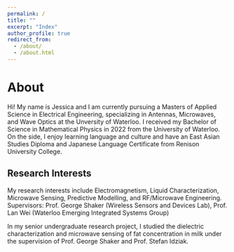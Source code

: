 ```yaml
---
permalink: /
title: ""
excerpt: "Index"
author_profile: true
redirect_from: 
  - /about/
  - /about.html
---
```


About
=====

Hi!  My name is Jessica and I am currently pursuing a Masters of Applied Science in Electrical Engineering, specializing in Antennas, Microwaves, and Wave Optics at the Unversity of Waterloo.  I received my Bachelor of Science in Mathematical Physics in 2022 from the University of Waterloo.  On the side, I enjoy learning language and culture and have an East Asian Studies Diploma and Japanese Language Certificate from Renison University College.


## Research Interests

My research interests include Electromagnetism, Liquid Characterization, Microwave Sensing, Predictive Modelling, and RF/Microwave Engineering. <br />
Supervisors:  Prof. George Shaker (Wireless Sensors and Devices Lab), Prof. Lan Wei (Waterloo Emerging Integrated Systems Group)

In my senior undergraduate research project, I studied the dielectric characterization and microwave sensing of fat concentration in milk under the supervision of Prof. George Shaker and Prof. Stefan Idziak.

